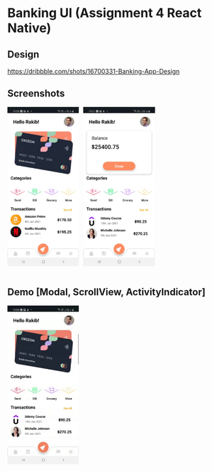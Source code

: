 # Banking UI (Assignment 4 React Native)

## Design 
https://dribbble.com/shots/16700331-Banking-App-Design

## Screenshots
<div style="display: flex; justify-content: flex-start">
<img src="https://github.com/RBiswa787/Assign4_BankingUI_ReactNative/blob/master/assets/UI3.jpeg" alt="not available" style="height: 27%; width:32%;margin-right:2%"/>
<img src="https://github.com/RBiswa787/Assign4_BankingUI_ReactNative/blob/master/assets/UI2.jpeg" alt="not available" style="height: 27%; width:32%;margin-right:2%"/>
</div>
<br>

## Demo [Modal, ScrollView, ActivityIndicator]
<div style="display: flex; justify-content: flex-start">
<img src="https://github.com/RBiswa787/Assign4_BankingUI_ReactNative/blob/master/assets/gifdemo.gif" alt="not available" style="height: 27%; width:32%;margin-right:2%"/>
</div>

